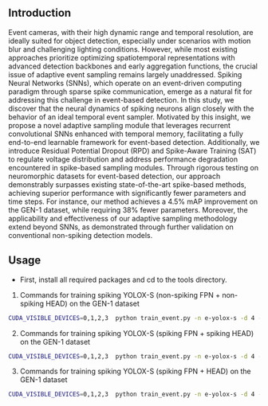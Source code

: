 ## Introduction
  Event cameras, with their high dynamic range and temporal resolution, are ideally suited for object detection, especially under scenarios with motion blur and challenging lighting conditions. However, while most existing approaches prioritize optimizing spatiotemporal representations with advanced detection backbones and early aggregation functions, the crucial issue of adaptive event sampling remains largely unaddressed. Spiking Neural Networks (SNNs), which operate on an event-driven computing paradigm through sparse spike communication, emerge as a natural fit for addressing this challenge in event-based detection.  In this study, we discover that the neural dynamics of spiking neurons align closely with the behavior of an ideal temporal event sampler. Motivated by this insight, we propose a novel adaptive sampling module that leverages recurrent convolutional SNNs enhanced with temporal memory, facilitating a fully end-to-end learnable framework for event-based detection. Additionally, we introduce Residual Potential Dropout (RPD) and Spike-Aware Training (SAT) to regulate voltage distribution and address performance degradation encountered in spike-based sampling modules. Through rigorous testing on neuromorphic datasets for event-based detection, our approach demonstrably surpasses existing state-of-the-art spike-based methods, achieving superior performance with significantly fewer parameters and time steps. For instance, our method achieves a 4.5\% mAP improvement on the GEN-1 dataset, while requiring 38\% fewer parameters. Moreover, the applicability and effectiveness of our adaptive sampling methodology extend beyond SNNs, as demonstrated through further validation on conventional non-spiking detection models.


## Usage
* First, install all required packages and cd to the tools directory.
1. Commands for training spiking YOLOX-S (non-spiking FPN + non-spiking HEAD) on the GEN-1 dataset
```bash
CUDA_VISIBLE_DEVICES=0,1,2,3  python train_event.py -n e-yolox-s -d 4 -b 64  -expn gen1-arsnn-snn-attach-t4k5r0th1-yolox-s-b72-aug.4-sum0-c3-d2-fix-0219-1  max_epoch 30 data_num_workers 4 T 3 eval_interval 10 embedding arsnn basic_lr_per_img 0.000015625 seed 80 data_name gen1 data_dir /data2/wzm/dataset/GEN1/raw/ num_classes 2 scheduler fixed spike_attach True  thresh 1 readout sum embedding_depth 2 embedding_ksize 5 write_zero True  use_spike True spike_fn atan
```

2.  Commands for training spiking YOLOX-S (spiking FPN + spiking HEAD) on the GEN-1 dataset
```bash
CUDA_VISIBLE_DEVICES=0,1,2,3  python train_event.py -n e-yolox-s -d 4 -b 54  -expn gen1-arsnn-fsnnv2-attach-t4k5r0th1-yolox-s-b72-aug.4-sum0-c3-d2-fix-0220-1  max_epoch 30 data_num_workers 4 T 3 eval_interval 10 embedding arsnn basic_lr_per_img 0.00001851 seed 80 data_name gen1 data_dir /data2/wzm/dataset/GEN1/raw/ num_classes 2 scheduler fixed spike_attach True  thresh 1 readout sum embedding_depth 2 embedding_ksize 5 write_zero True  use_spike full_spike_v2 spike_fn atan
```

3. Commands for training spiking YOLOX-S (spiking FPN + HEAD) on the GEN-1 dataset
```bash
CUDA_VISIBLE_DEVICES=0,1,2,3  python train_event.py -n e-yolox-s -d 4 -b 58  -expn gen1-arsnn-fsnn-attach-t4k5r0th1-yolox-s-b72-aug.4-sum0-c3-d2-fix-0220-1  max_epoch 30 data_num_workers 4 T 3 eval_interval 10 embedding arsnn basic_lr_per_img 0.00001724 seed 80 data_name gen1 data_dir /data2/wzm/dataset/GEN1/raw/ num_classes 2 scheduler fixed spike_attach True  thresh 1 readout sum embedding_depth 2 embedding_ksize 5 write_zero True  use_spike full_spike spike_fn atan
